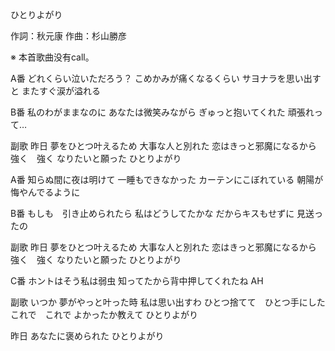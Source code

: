 ひとりよがり

作詞：秋元康
作曲：杉山勝彦

※ 本首歌曲没有call。

A番
どれくらい泣いただろう？
こめかみが痛くなるくらい
サヨナラを思い出すと
またすぐ涙が溢れる

B番
私のわがままなのに
あなたは微笑みながら
ぎゅっと抱いてくれた
頑張れって…

副歌
昨日
夢をひとつ叶えるため
大事な人と別れた
恋はきっと邪魔になるから
強く　強く
なりたいと願った
ひとりよがり

A番
知らぬ間に夜は明けて
一睡もできなかった
カーテンにこぼれている
朝陽が悔やんでるように

B番
もしも　引き止められたら
私はどうしてたかな
だからキスもせずに
見送ったの

副歌
昨日
夢をひとつ叶えるため
大事な人と別れた
恋はきっと邪魔になるから
強く　強く
なりたいと願った
ひとりよがり

C番
ホントはそう私は弱虫
知ってたから背中押してくれたね
AH

副歌
いつか
夢がやっと叶った時
私は思い出すわ
ひとつ捨てて　ひとつ手にした
これで　これで
よかったか教えて
ひとりよがり

昨日
あなたに褒められた
ひとりよがり